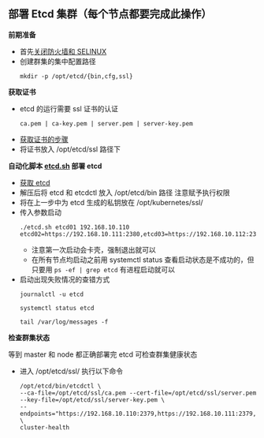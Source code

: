 ## 部署 Etcd 集群（每个节点都要完成此操作）

__前期准备__
- 首先[关闭防火墙和 SELINUX](https://github.com/lcePolarBear/Linux_Basic_Note/blob/master/Linux%20系统和常用指令/禁用防火墙和%20selinux.md)
- 创建群集的集中配置路径
    ```
    mkdir -p /opt/etcd/{bin,cfg,ssl}
    ```

__获取证书__
- etcd 的运行需要 ssl 证书的认证
    ```
    ca.pem | ca-key.pem | server.pem | server-key.pem
    ```
- [获取证书的步骤](https://github.com/lcePolarBear/Kubernetes_Basic_Config_Note/blob/master/部署过程/准备%20etcd%20%26%20flannel%20证书.md)
- 将证书放入 /opt/etcd/ssl 路径下

__自动化脚本 [etcd.sh](https://github.com/lcePolarBear/Kubernetes_Basic_Config_Note/blob/master/config-files/etcd.sh) 部署 etcd__
* [获取 etcd](https://github.com/etcd-io/etcd/releases/tag/v3.2.12)
* 解压后将 etcd 和 etcdctl 放入 /opt/etcd/bin 路径 注意赋予执行权限
* 将在上一步中为 etcd 生成的私钥放在 /opt/kubernetes/ssl/
* 传入参数启动
    ```
    ./etcd.sh etcd01 192.168.10.110 etcd02=https://192.168.10.111:2380,etcd03=https://192.168.10.112:2380
    ```
    - 注意第一次启动会卡壳，强制退出就可以
    - 在所有节点均启动之前用 systemctl status 查看启动状态是不成功的，但只要用 ```ps -ef | grep etcd``` 有进程启动就可以
* 启动出现失败情况的查错方式
    ```
    journalctl -u etcd
    ```
    ```
    systemctl status etcd
    ```
    ```
    tail /var/log/messages -f
    ```

__检查群集状态__

等到 master 和 node 都正确部署完 etcd 可检查群集健康状态
* 进入 /opt/etcd/ssl/ 执行以下命令
    ```
    /opt/etcd/bin/etcdctl \
    --ca-file=/opt/etcd/ssl/ca.pem --cert-file=/opt/etcd/ssl/server.pem --key-file=/opt/etcd/ssl/server-key.pem \
    --endpoints="https://192.168.10.110:2379,https://192.168.10.111:2379,https://192.168.10.112:2379" \
    cluster-health
    ```